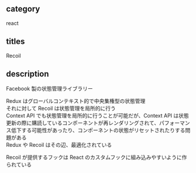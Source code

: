 ## category

react

## titles

Recoil

## description

Facebook 製の状態管理ライブラリー

Redux はグローバルコンテキスト的で中央集権型の状態管理  
それに対して Recoil は状態管理を局所的に行う  
Context API でも状態管理を局所的に行うことが可能だが、Context API は状態更新の際に購読しているコンポーネントが再レンダリングされて、パフォーマンス低下する可能性があったり、コンポーネントの状態がリセットされたりする問題がある  
Redux や Recoil はその辺、最適化されている

Recoil が提供するフックは React のカスタムフックに組み込みやすいように作られている

